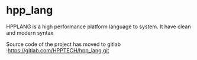 # hpp_lang
HPPLANG is a high performance platform language to system. It have clean and modern syntax

Source code of the project has moved to gitlab :https://gitlab.com/HPPTECH/hpp_lang.git
